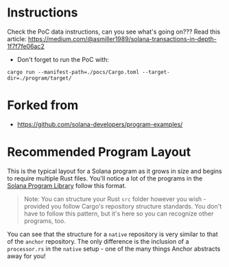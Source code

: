 # Instructions
Check the PoC data instructions, can you see what's going on???
Read this article:
https://medium.com/@asmiller1989/solana-transactions-in-depth-1f7f7fe06ac2

- Don't forget to run the PoC with:

`cargo run --manifest-path=./pocs/Cargo.toml --target-dir=./program/target/
`
# Forked from
- https://github.com/solana-developers/program-examples/

# Recommended Program Layout

This is the typical layout for a Solana program as it grows in size and begins to require multiple Rust files. You'll notice a lot of the programs in the [Solana Program Library](https://github.com/solana-labs/solana-program-library) follow this format.

> Note: You can structure your Rust `src` folder however you wish - provided you follow Cargo's repository structure standards. You don't have to follow this pattern, but it's here so you can recognize other programs, too.

You can see that the structure for a `native` repository is very similar to that of the `anchor` repository. The only difference is the inclusion of a `processor.rs` in the `native` setup - one of the many things Anchor abstracts away for you!